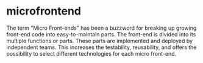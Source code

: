# microfrontend
The term "Micro Front-ends" has been a buzzword for breaking up growing front-end code into easy-to-maintain parts. The front-end is divided into its multiple functions or parts. These parts are implemented and deployed by independent teams. This increases the testability, reusability, and offers the possibility to select different technologies for each micro front-end.
